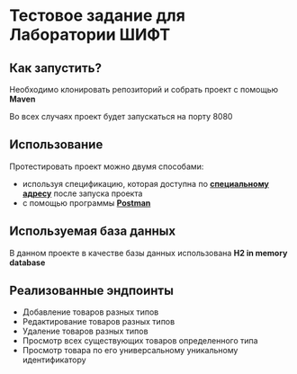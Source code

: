 # Тестовое задание для Лаборатории ШИФТ

## Как запустить?
Необходимо клонировать репозиторий и собрать проект с помощью **Maven**

Во всех случаях проект будет запускаться на порту 8080

## Использование

Протестировать проект можно двумя способами:
+ используя спецификацию, которая доступна по [**специальному адресу**](http://localhost:8080/swagger-ui/index.html) после запуска проекта
+ с помощью программы [**Postman**](https://www.postman.com/)

## Используемая база данных

В данном проекте в качестве базы данных использована **H2 in memory database**

## Реализованные эндпоинты
+ Добавление товаров разных типов
+ Редактирование товаров разных типов
+ Удаление товаров разных типов
+ Просмотр всех существующих товаров определенного типа
+ Просмотр товара по его универсальному уникальному идентификатору
